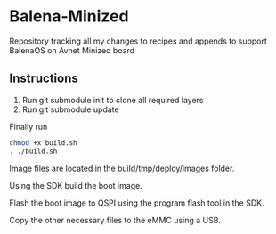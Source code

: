 # Balena-Minized

Repository tracking all my changes to recipes and appends to support BalenaOS on Avnet Minized board

## Instructions

1. Run git submodule init to clone all required layers
2. Run git submodule update

Finally run

```bash
chmod +x build.sh
. ./build.sh
```

Image files are located in the build/tmp/deploy/images folder.

Using the SDK build the boot image.

Flash the boot image to QSPI using the program flash tool in the SDK.

Copy the other necessary files to the eMMC using a USB.
